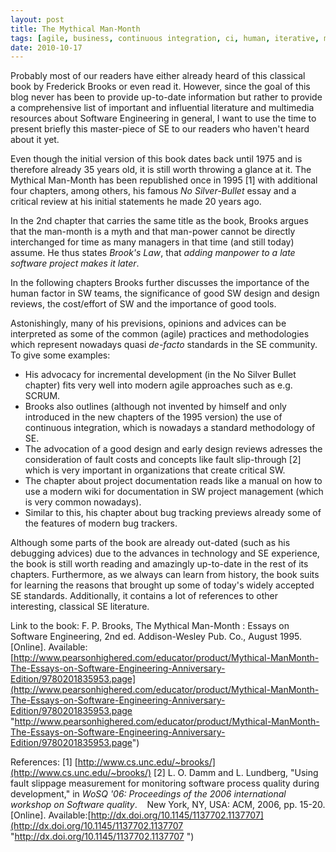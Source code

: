 ```yaml
---
layout: post
title: The Mythical Man-Month
tags: [agile, business, continuous integration, ci, human, iterative, man-month, management, organization, quality, software engineering]
date: 2010-10-17
---
```

Probably most of our readers have either already heard of this classical book by Frederick Brooks or even read it. However, since the goal of this blog never has been to provide up-to-date information but rather to provide a comprehensive list of important and influential literature and multimedia resources about Software Engineering in general, I want to use the time to present briefly this master-piece of SE to our readers who haven't heard about it yet.

Even though the initial version of this book dates back until 1975 and is therefore already 35 years old, it is still worth throwing a glance at it. The Mythical Man-Month has been republished once in 1995 [1] with additional four chapters, among others, his famous _No Silver-Bullet_ essay and a critical review at his initial statements he made 20 years ago.

In the 2nd chapter that carries the same title as the book, Brooks argues that the man-month is a myth and that man-power cannot be directly interchanged for time as many managers in that time (and still today) assume. He thus states _Brook's Law_, that _adding manpower to a late software project makes it later_.

In the following chapters Brooks further discusses the importance of the human factor in SW teams, the significance of good SW design and design reviews, the cost/effort of SW and the importance of good tools.

Astonishingly, many of his previsions, opinions and advices can be interpreted as some of the common (agile) practices and methodologies which represent nowadays quasi _de-facto_ standards in the SE community. To give some examples:

*   His advocacy for incremental development (in the No Silver Bullet chapter) fits very well into modern agile approaches such as e.g. SCRUM.
*   Brooks also outlines (although not invented by himself and only introduced in the new chapters of the 1995 version) the use of continuous integration, which is nowadays a standard methodology of SE.
*   The advocation of a good design and early design reviews adresses the consideration of fault costs and concepts like fault slip-through [2] which is very important in organizations that create critical SW.
*   The chapter about project documentation reads like a manual on how to use a modern wiki for documentation in SW project management (which is very common nowadays).
*   Similar to this, his chapter about bug tracking previews already some of the features of modern bug trackers.

Although some parts of the book are already out-dated (such as his debugging advices) due to the advances in technology and SE experience, the book is still worth reading and amazingly up-to-date in the rest of its chapters. Furthermore, as we always can learn from history, the book suits for learning the reasons that brought up some of today's widely accepted SE standards. Additionally, it contains a lot of references to other interesting, classical SE literature.

Link to the book: F. P. Brooks, The Mythical Man-Month : Essays on Software Engineering, 2nd ed. Addison-Wesley Pub. Co., August 1995\. [Online]. Available:[http://www.pearsonhighered.com/educator/product/Mythical-ManMonth-The-Essays-on-Software-Engineering-Anniversary-Edition/9780201835953.page](http://www.pearsonhighered.com/educator/product/Mythical-ManMonth-The-Essays-on-Software-Engineering-Anniversary-Edition/9780201835953.page "http://www.pearsonhighered.com/educator/product/Mythical-ManMonth-The-Essays-on-Software-Engineering-Anniversary-Edition/9780201835953.page")

References: [1] [http://www.cs.unc.edu/~brooks/](http://www.cs.unc.edu/~brooks/) [2] L. O. Damm and L. Lundberg, "Using fault slippage measurement for monitoring software process quality during development," in _WoSQ '06: Proceedings of the 2006 international workshop on Software quality_.    New York, NY, USA: ACM, 2006, pp. 15-20\. [Online]. Available:[http://dx.doi.org/10.1145/1137702.1137707](http://dx.doi.org/10.1145/1137702.1137707 "http://dx.doi.org/10.1145/1137702.1137707 ")
